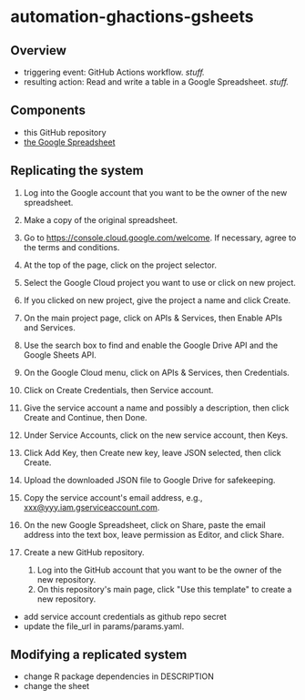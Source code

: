 # automation-ghactions-gsheets

## Overview

- triggering event: GitHub Actions workflow. *stuff.*
- resulting action: Read and write a table in a Google Spreadsheet. *stuff.*
 
## Components

- this GitHub repository
- [the Google Spreadsheet]()

## Replicating the system

1. Log into the Google account that you want to be the owner of the new spreadsheet.
1. Make a copy of the original spreadsheet.

1. Go to https://console.cloud.google.com/welcome. If necessary, agree to the terms and conditions.
1. At the top of the page, click on the project selector.
1. Select the Google Cloud project you want to use or click on new project.
1. If you clicked on new project, give the project a name and click Create.
1. On the main project page, click on APIs & Services, then Enable APIs and Services.
1. Use the search box to find and enable the Google Drive API and the Google Sheets API.
1. On the Google Cloud menu, click on APIs & Services, then Credentials.
1. Click on Create Credentials, then Service account.
1. Give the service account a name and possibly a description, then click Create and Continue, then Done.
1. Under Service Accounts, click on the new service account, then Keys.
1. Click Add Key, then Create new key, leave JSON selected, then click Create.
1. Upload the downloaded JSON file to Google Drive for safekeeping.
1. Copy the service account's email address, e.g., xxx@yyy.iam.gserviceaccount.com.
1. On the new Google Spreadsheet, click on Share, paste the email address into the text box, leave permission as Editor, and click Share.


1. Create a new GitHub repository.
    1. Log into the GitHub account that you want to be the owner of the new repository.
    1. On this repository's main page, click "Use this template" to create a new repository.

- add service account credentials as github repo secret
- update the file_url in params/params.yaml.

## Modifying a replicated system

- change R package dependencies in DESCRIPTION
- change the sheet
